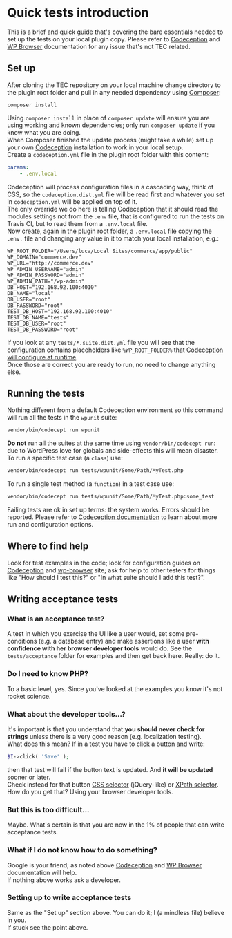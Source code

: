 # Quick tests introduction

This is a brief and quick guide that's covering the bare essentials needed to set up the tests on your local plugin copy.
Please refer to [Codeception](http://codeception.com/docs) and [WP Browser](https://github.com/lucatume/wp-browser) documentation for any issue that's not TEC related.

## Set up
After cloning the TEC repository on your local machine change directory to the plugin root folder and pull in any needed dependency using [Composer](https://getcomposer.org/):

	composer install

Using `composer install` in place of `composer update` will ensure you are using working and known dependencies; only run `composer update` if you know what you are doing.  
When Composer finished the update process (might take a while) set up your own [Codeception](http://codeception.com/) installation to work in your local setup.  
Create a `codeception.yml` file in the plugin root folder with this content:

```yaml
params:
	- .env.local
```

Codeception will process configuration files in a cascading way, think of CSS, so the `codeception.dist.yml` file will be read first and whatever you set in `codeception.yml` will be applied on top of it.  
The only override we do here is telling Codeception that it should read the modules settings not from the `.env` file, that is configured to run the tests on Travis CI, but to read them from a `.env.local` file.  
Now create, again in the plugin root folder, a `.env.local` file copying the `.env.` file and changing any value in it to match your local installation, e.g.:

```
WP_ROOT_FOLDER="/Users/luca/Local Sites/commerce/app/public"
WP_DOMAIN="commerce.dev"
WP_URL="http://commerce.dev"
WP_ADMIN_USERNAME="admin"
WP_ADMIN_PASSWORD="admin"
WP_ADMIN_PATH="/wp-admin"
DB_HOST="192.168.92.100:4010"
DB_NAME="local"
DB_USER="root"
DB_PASSWORD="root"
TEST_DB_HOST="192.168.92.100:4010"
TEST_DB_NAME="tests"
TEST_DB_USER="root"
TEST_DB_PASSWORD="root"
```

If you look at any `tests/*.suite.dist.yml` file you will see that the configuration contains placeholders like `%WP_ROOT_FOLDER%` that [Codeception will configure at runtime](http://codeception.com/docs/06-ModulesAndHelpers#Dynamic-Configuration-With-Parameters).  
Once those are correct you are ready to run, no need to change anything else.
	
## Running the tests
Nothing different from a default Codeception environment so this command will run all the tests in the `wpunit` suite:

```bash
vendor/bin/codecept run wpunit
```

**Do not** run all the suites at the same time using `vendor/bin/codecept run`: due to WordPress love for globals and side-effects this will mean disaster.  
To run a specific test case (a `class`) use:

```bash
vendor/bin/codecept run tests/wpunit/Some/Path/MyTest.php
```

To run a single test method (a `function`) in a test case use:

```bash
vendor/bin/codecept run tests/wpunit/Some/Path/MyTest.php:some_test
```

Failing tests are ok in set up terms: the system works. Errors should be reported.
Please refer to [Codeception documentation](http://codeception.com/docs) to learn about more run and configuration options.

## Where to find help
Look for test examples in the code; look for configuration guides on [Codeception](http://codeception.com/ "Codeception - BDD-style PHP testing.") and [wp-browser](https://github.com/lucatume/wp-browser "lucatume/wp-browser · GitHub")  site; ask for help to other testers for things like "How should I test this?" or "In what suite should I add this test?".  

## Writing acceptance tests

### What is an acceptance test?
A test in which you exercise the UI like a user would, set some pre-conditions (e.g. a database entry) and make assertions like a user **with confidence with her browser developer tools** would do.
See the `tests/acceptance` folder for examples and then get back here. Really: do it.

### Do I need to know PHP?
To a basic level, yes.
Since you've looked at the examples you know it's not rocket science.

### What about the developer tools...?
It's important is that you understand that **you should never check for strings** unless there is a very good reason (e.g. localization testing).  
What does this mean? If in a test you have to click a button and write:

```php
$I->click( 'Save' );
```

then that test will fail if the button text is updated. And **it will be updated** sooner or later.  
Check instead for that button [CSS selector](https://www.w3schools.com/cssref/css_selectors.asp) (jQuery-like) or [XPath selector](https://www.w3schools.com/xml/xpath_syntax.asp).  
How do you get that? Using your browser developer tools.

### But this is too difficult...
Maybe. What's certain is that you are now in the 1% of people that can write acceptance tests.

### What if I do not know how to do something?
Google is your friend; as noted above [Codeception](http://codeception.com/docs) and [WP Browser](https://github.com/lucatume/wp-browser) documentation will help.  
If nothing above works ask a developer.

### Setting up to write acceptance tests
Same as the "Set up" section above. You can do it; I (a mindless file) believe in you.  
If stuck see the point above.
